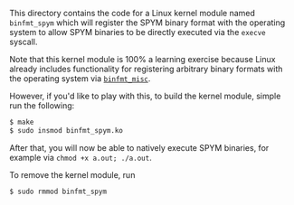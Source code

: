 This directory contains the code for a Linux kernel module named `binfmt_spym`
which will register the SPYM binary format with the operating system to allow
SPYM binaries to be directly executed via the `execve` syscall.

Note that this kernel module is 100% a learning exercise because Linux already
includes functionality for registering arbitrary binary formats with the
operating system via
[`binfmt_misc`](https://www.kernel.org/doc/Documentation/binfmt_misc.txt).

However, if you'd like to play with this, to build the kernel module, simple
run the following:

```bash
$ make
$ sudo insmod binfmt_spym.ko
```

After that, you will now be able to natively execute SPYM binaries,
for example via `chmod +x a.out; ./a.out`.

To remove the kernel module, run

```bash
$ sudo rmmod binfmt_spym
```
